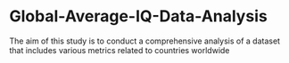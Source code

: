 # Global-Average-IQ-Data-Analysis
The aim of this study is to conduct a comprehensive analysis of a dataset that includes various metrics related to countries worldwide
